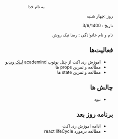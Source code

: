 


<div dir="rtl" align="center">
به نام خدا
</div>
<div dir="rtl" align="right">

روز :چهار شنبه

تاریخ : 3/6/1400

نام و نام خانوادگی   : رضا نیک روش

## فعالیت‌ها
* اموزش ری اکت از چنل یوتوب academind [لینک ویدیو](https://www.youtube.com/watch?v=Dorf8i6lCuk&ab_channel=Academind)
* مطالعه و تمرین props ها
* مطالعه و تمرین state ها
## چالش ها 
* نبود
## برنامه روز بعد
* ادامه اموزش ری اکت
* مطالعه درمورد react lifeCycle
</div>